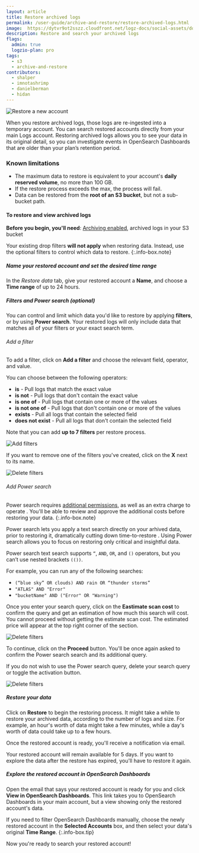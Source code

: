 ```yaml
---
layout: article
title: Restore archived logs
permalink: /user-guide/archive-and-restore/restore-archived-logs.html
image:  https://dytvr9ot2sszz.cloudfront.net/logz-docs/social-assets/docs-social.jpg
description: Restore and search your archived logs
flags:
  admin: true
  logzio-plan: pro
tags:
  - s3
  - archive-and-restore
contributors:
  - shalper
  - imnotashrimp
  - danielberman
  - hidan
---
```


![Restore a new account](https://dytvr9ot2sszz.cloudfront.net/logz-docs/archive-and-restore/restored-accounts-overview.png)

When you restore archived logs,
those logs are re-ingested into a temporary account. You can search restored accounts directly from your main Logs account.
Restoring archived logs allows you to see your data in its original detail,
so you can investigate events in OpenSearch Dashboards that are older than your plan’s retention period.


### Known limitations

* The maximum data to restore is equivalent to your account's **daily reserved volume**, no more than 100 GB.
* If the restore process exceeds the max, the process will fail.
* Data can be restored from the **root of an S3 bucket**, but not a sub-bucket path.

#### To restore and view archived logs

**Before you begin, you'll need**:
[Archiving enabled](https://app.logz.io/#/dashboard/tools/archive-and-restore),
archived logs in your S3 bucket

Your existing drop filters **will not apply** when restoring data. Instead, use the optional filters to control which data to restore.
{:.info-box.note}


<div class="tasklist">


##### Name your restored account and set the desired time range


In the _Restore data_ tab, give your restored account a **Name**, and choose a **Time range** of up to 24 hours.



<!-- ##### Make your preparations

There are a few things you need to check before you begin the process.

<!-- 1. Double-check your [Drop filters]({{site.baseurl}}/user-guide/accounts/drop-filters/) to make sure logs you need won't be filtered.

    If you're planning to restore logs that could be dropped by your drop-filters, you'll need to first make the necessary changes to your drop-filters before restoring. Otherwise the logs will just be dropped right after they are restored, and before   they reach your Logz.io account. 

2. The max data you can restore per restore process is equivalent to your account's daily **reserved volume**, and no more than 100 GB.
  
    If the limit is exceeded, the restore will **fail at the end of the process**.

    It's best to restore data for the smallest time frame, to ensure that the volume of data to be restored will not approach the max limit.
    {:.info-box.important} -->

##### Filters and Power search (optional)

You can control and limit which data you'd like to restore by applying **filters**, or by using **Power search**. Your restored logs will only include data that matches all of your filters or your exact search term.

###### Add a filter

To add a filter, click on **Add a filter** and choose the relevant field, operator, and value.

You can choose between the following operators:

* **is** - Pull logs that match the exact value
* **is not** - Pull logs that don't contain the exact value
* **is one of** - Pull logs that contain one or more of the values
* **is not one of** - Pull logs that don't contain one or more of the values
* **exists** - Pull all logs that contain the selected field
* **does not exist** - Pull all logs that don't contain the selected field

Note that you can add **up to 7 filters** per restore process. 

![Add filters](https://dytvr9ot2sszz.cloudfront.net/logz-docs/archive-and-restore/add-a-filter.png)

If you want to remove one of the filters you've created, click on the **X** next to its name.

![Delete filters](https://dytvr9ot2sszz.cloudfront.net/logz-docs/archive-and-restore/delete-filter.png)

###### Add Power search


Power search requires [additional permissions](/user-guide/archive-and-restore/set-s3-permissions.html#power-search), as well as an extra charge to operate . You'll be able to review and approve the additional costs before restoring your data.
{:.info-box.note}

Power search lets you apply a text search directly on your arhived data, prior to restoring it, dramatically cutting down time-to-restore . Using Power search allows you to focus on restoring only critical and insightful data.

Power search text search supports  `“`, `AND`, `OR`, and `()` operators, but you can’t use nested brackets `(())`. 

For example, you can run any of the following searches:

* `(“blue sky” OR clouds) AND rain OR “thunder storms”`
* `"ATLAS" AND "Error"`
* `"bucketName" AND ("Error" OR "Warning")`

Once you enter your search query, click on the **Eastimate scan cost** to confirm the query and get an estimation of how much this search will cost. You cannot proceed without getting the estimate scan cost. The estimated price will appear at the top right corner of the section.

![Delete filters](https://dytvr9ot2sszz.cloudfront.net/logz-docs/power-search/restore-estimate.png)

To continue, click on the **Proceed** button. You'll be once again asked to confirm the Power search search and its additional query.

If you do not wish to use the Power search query, delete your search query or toggle the activation button.

![Delete filters](https://dytvr9ot2sszz.cloudfront.net/logz-docs/power-search/toggle-on-off.gif)



##### Restore your data


Click on **Restore** to begin the restoring process. It might take a while to restore your archived data, according to the number of logs and size. For example, an hour's worth of data might take a few minutes, while a day's worth of data could take up to a few hours.

Once the restored account is ready, you'll receive a notification via email. 

Your restored account will remain available for 5 days. If you want to explore the data after the restore has expired, you'll have to restore it again.

##### Explore the restored account in OpenSearch Dashboards

Open the email that says your restored account is ready for you and click **View in OpenSearch Dashboards**.
This link takes you to OpenSearch Dashboards in your main account, but a view showing only the restored account's data.


If you need to filter OpenSearch Dashboards manually, choose the newly restored account in the **Selected Accounts** box,
and then select your data's original **Time Range**.
{:.info-box.tip}

Now you're ready to search your restored account!

</div>
